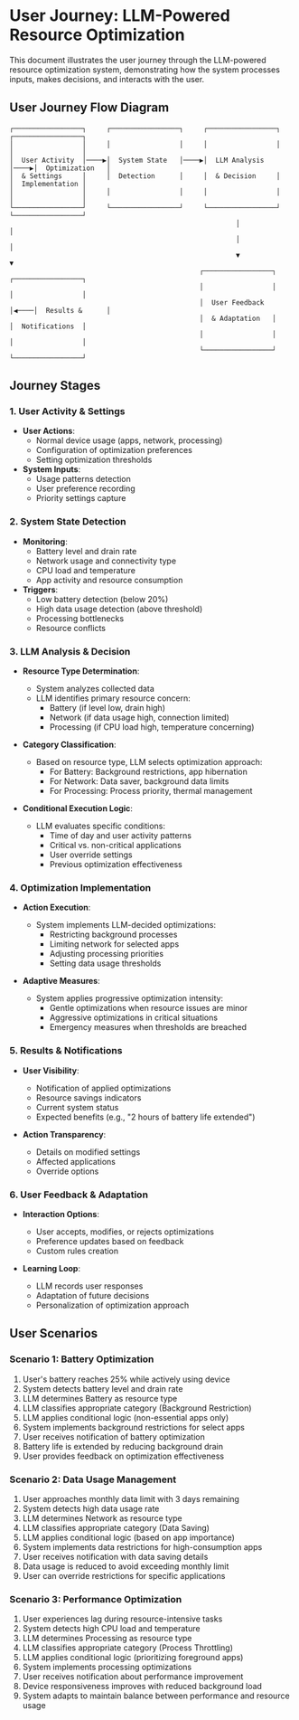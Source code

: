 # User Journey: LLM-Powered Resource Optimization

This document illustrates the user journey through the LLM-powered resource optimization system, demonstrating how the system processes inputs, makes decisions, and interacts with the user.

## User Journey Flow Diagram

```
┌─────────────────┐     ┌─────────────────┐     ┌─────────────────┐     ┌─────────────────┐
│                 │     │                 │     │                 │     │                 │
│  User Activity  │────▶│  System State   │────▶│  LLM Analysis   │────▶│  Optimization   │
│  & Settings     │     │  Detection      │     │  & Decision     │     │  Implementation │
│                 │     │                 │     │                 │     │                 │
└─────────────────┘     └─────────────────┘     └─────────────────┘     └─────────────────┘
                                                        │                          │
                                                        │                          │
                                                        ▼                          ▼
                                               ┌─────────────────┐     ┌─────────────────┐
                                               │                 │     │                 │
                                               │  User Feedback  │◀────│  Results &      │
                                               │  & Adaptation   │     │  Notifications  │
                                               │                 │     │                 │
                                               └─────────────────┘     └─────────────────┘
```

## Journey Stages

### 1. User Activity & Settings
- **User Actions**:
  - Normal device usage (apps, network, processing)
  - Configuration of optimization preferences
  - Setting optimization thresholds
- **System Inputs**:
  - Usage patterns detection
  - User preference recording
  - Priority settings capture

### 2. System State Detection
- **Monitoring**:
  - Battery level and drain rate
  - Network usage and connectivity type
  - CPU load and temperature
  - App activity and resource consumption
- **Triggers**:
  - Low battery detection (below 20%)
  - High data usage detection (above threshold)
  - Processing bottlenecks
  - Resource conflicts

### 3. LLM Analysis & Decision
- **Resource Type Determination**:
  - System analyzes collected data
  - LLM identifies primary resource concern:
    - Battery (if level low, drain high)
    - Network (if data usage high, connection limited)
    - Processing (if CPU load high, temperature concerning)

- **Category Classification**:
  - Based on resource type, LLM selects optimization approach:
    - For Battery: Background restrictions, app hibernation
    - For Network: Data saver, background data limits
    - For Processing: Process priority, thermal management

- **Conditional Execution Logic**:
  - LLM evaluates specific conditions:
    - Time of day and user activity patterns
    - Critical vs. non-critical applications
    - User override settings
    - Previous optimization effectiveness

### 4. Optimization Implementation
- **Action Execution**:
  - System implements LLM-decided optimizations:
    - Restricting background processes
    - Limiting network for selected apps
    - Adjusting processing priorities
    - Setting data usage thresholds

- **Adaptive Measures**:
  - System applies progressive optimization intensity:
    - Gentle optimizations when resource issues are minor
    - Aggressive optimizations in critical situations
    - Emergency measures when thresholds are breached

### 5. Results & Notifications
- **User Visibility**:
  - Notification of applied optimizations
  - Resource savings indicators
  - Current system status
  - Expected benefits (e.g., "2 hours of battery life extended")

- **Action Transparency**:
  - Details on modified settings
  - Affected applications
  - Override options

### 6. User Feedback & Adaptation
- **Interaction Options**:
  - User accepts, modifies, or rejects optimizations
  - Preference updates based on feedback
  - Custom rules creation

- **Learning Loop**:
  - LLM records user responses
  - Adaptation of future decisions
  - Personalization of optimization approach

## User Scenarios

### Scenario 1: Battery Optimization
1. User's battery reaches 25% while actively using device
2. System detects battery level and drain rate
3. LLM determines Battery as resource type
4. LLM classifies appropriate category (Background Restriction)
5. LLM applies conditional logic (non-essential apps only)
6. System implements background restrictions for select apps
7. User receives notification of battery optimization
8. Battery life is extended by reducing background drain
9. User provides feedback on optimization effectiveness

### Scenario 2: Data Usage Management
1. User approaches monthly data limit with 3 days remaining
2. System detects high data usage rate
3. LLM determines Network as resource type
4. LLM classifies appropriate category (Data Saving)
5. LLM applies conditional logic (based on app importance)
6. System implements data restrictions for high-consumption apps
7. User receives notification with data saving details
8. Data usage is reduced to avoid exceeding monthly limit
9. User can override restrictions for specific applications

### Scenario 3: Performance Optimization
1. User experiences lag during resource-intensive tasks
2. System detects high CPU load and temperature
3. LLM determines Processing as resource type
4. LLM classifies appropriate category (Process Throttling)
5. LLM applies conditional logic (prioritizing foreground apps)
6. System implements processing optimizations
7. User receives notification about performance improvement
8. Device responsiveness improves with reduced background load
9. System adapts to maintain balance between performance and resource usage 
